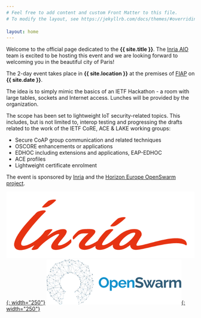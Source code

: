 ```yaml
---
# Feel free to add content and custom Front Matter to this file.
# To modify the layout, see https://jekyllrb.com/docs/themes/#overriding-theme-defaults

layout: home
---
```


Welcome to the official page dedicated to the **{{ site.title }}**.
The [Inria AIO](https://aio.inria.fr/team/) team is excited to be hosting this event and we are looking forward to welcoming you in the beautiful city of Paris!

The 2-day event takes place in **{{ site.location }}** at the premises of [FIAP](https://www.fiap.paris) on **{{ site.date }}**.

The idea is to simply mimic the basics of an IETF Hackathon - a room with large tables, sockets and Internet access.
Lunches will be provided by the organization.

The scope has been set to lightweight IoT security-related topics.
This includes, but is not limited to, interop testing and progressing the drafts related to the work of the IETF CoRE, ACE & LAKE working groups:

* Secure CoAP group communication and related techniques
* OSCORE enhancements or applications
* EDHOC including extensions and applications, EAP-EDHOC
* ACE profiles
* Lightweight certificate enrolment

The event is sponsored by [Inria](https://www.inria.fr/) and the [Horizon Europe OpenSwarm project](https://openswarm.eu).

[![Inria logo](/static/inria_red.png){: width="250"}](https://www.inria.fr/)
[![OpenSwarm logo](/static/openswarm.png){: width="250"}](https://openswarm.eu/)
